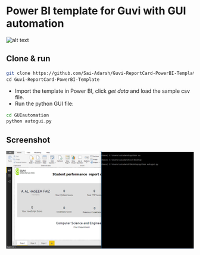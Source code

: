 # Power BI template for Guvi with GUI automation
![alt text](https://raw.githubusercontent.com/Sai-Adarsh/ReportCard-Guvi/master/examples/img/1.png)

## Clone & run
```sh 
git clone https://github.com/Sai-Adarsh/Guvi-ReportCard-PowerBI-Template \
cd Guvi-ReportCard-PowerBI-Template 
```

* Import the template in Power BI, click *get data* and load the sample csv file.
* Run the python GUI file:
```sh
cd GUIautomation
python autogui.py
```
## Screenshot
![alt text](img/screenshot.png)

